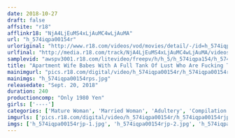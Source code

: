 ```yaml
---
date: 2018-10-27
draft: false
affsite: "r18"
afflinkr18: "NjA4LjEuMS4xLjAuMC4wLjAuMA"
url: "h_574iqpa00154r"
urloriginal: "http://www.r18.com/videos/vod/movies/detail/-/id=h_574iqpa00154r"
urlfinal: "http://media.r18.com/track/NjA4LjEuMS4xLjAuMC4wLjAuMA/videos/vod/movies/detail/-/id=h_574iqpa00154r"
samplevid: "awspv3001.r18.com/litevideo/freepv/h/h_5/h_574iqpa154/h_574iqpa154_dmb_w.mp4"
title: "Apartment Wife Babes With A Full Tank Of Lust Who Are Fucking The Shit Out Of Their Infidelity Partners In The Afternoon"
mainimgurl: "pics.r18.com/digital/video/h_574iqpa00154r/h_574iqpa00154rps.jpg"
mainimgs: "h_574iqpa00154rps.jpg"
releasedate: "Sept. 20, 2018"
duration: 240
productioncomp: "Only 1980 Yen"
girls: ['----']
categories: ['Mature Woman', 'Married Woman', 'Adultery', 'Compilation', 'Over 4 Hours']
imgurls: ['pics.r18.com/digital/video/h_574iqpa00154r/h_574iqpa00154rjp-1.jpg', 'pics.r18.com/digital/video/h_574iqpa00154r/h_574iqpa00154rjp-2.jpg', 'pics.r18.com/digital/video/h_574iqpa00154r/h_574iqpa00154rjp-3.jpg', 'pics.r18.com/digital/video/h_574iqpa00154r/h_574iqpa00154rjp-4.jpg', 'pics.r18.com/digital/video/h_574iqpa00154r/h_574iqpa00154rjp-5.jpg', 'pics.r18.com/digital/video/h_574iqpa00154r/h_574iqpa00154rjp-6.jpg', 'pics.r18.com/digital/video/h_574iqpa00154r/h_574iqpa00154rjp-7.jpg', 'pics.r18.com/digital/video/h_574iqpa00154r/h_574iqpa00154rjp-8.jpg', 'pics.r18.com/digital/video/h_574iqpa00154r/h_574iqpa00154rjp-9.jpg', 'pics.r18.com/digital/video/h_574iqpa00154r/h_574iqpa00154rjp-10.jpg', 'pics.r18.com/digital/video/h_574iqpa00154r/h_574iqpa00154rjp-11.jpg', 'pics.r18.com/digital/video/h_574iqpa00154r/h_574iqpa00154rjp-12.jpg', 'pics.r18.com/digital/video/h_574iqpa00154r/h_574iqpa00154rjp-13.jpg', 'pics.r18.com/digital/video/h_574iqpa00154r/h_574iqpa00154rjp-14.jpg', 'pics.r18.com/digital/video/h_574iqpa00154r/h_574iqpa00154rjp-15.jpg', 'pics.r18.com/digital/video/h_574iqpa00154r/h_574iqpa00154rjp-16.jpg', 'pics.r18.com/digital/video/h_574iqpa00154r/h_574iqpa00154rjp-17.jpg', 'pics.r18.com/digital/video/h_574iqpa00154r/h_574iqpa00154rjp-18.jpg', 'pics.r18.com/digital/video/h_574iqpa00154r/h_574iqpa00154rjp-19.jpg', 'pics.r18.com/digital/video/h_574iqpa00154r/h_574iqpa00154rjp-20.jpg']
imgs: ['h_574iqpa00154rjp-1.jpg', 'h_574iqpa00154rjp-2.jpg', 'h_574iqpa00154rjp-3.jpg', 'h_574iqpa00154rjp-4.jpg', 'h_574iqpa00154rjp-5.jpg', 'h_574iqpa00154rjp-6.jpg', 'h_574iqpa00154rjp-7.jpg', 'h_574iqpa00154rjp-8.jpg', 'h_574iqpa00154rjp-9.jpg', 'h_574iqpa00154rjp-10.jpg', 'h_574iqpa00154rjp-11.jpg', 'h_574iqpa00154rjp-12.jpg', 'h_574iqpa00154rjp-13.jpg', 'h_574iqpa00154rjp-14.jpg', 'h_574iqpa00154rjp-15.jpg', 'h_574iqpa00154rjp-16.jpg', 'h_574iqpa00154rjp-17.jpg', 'h_574iqpa00154rjp-18.jpg', 'h_574iqpa00154rjp-19.jpg', 'h_574iqpa00154rjp-20.jpg']
---
```

